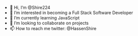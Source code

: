 - 👋 Hi, I’m @Shire224
- 👀 I’m interested in becoming a Full Stack Software Developer
- 🌱 I’m currently learning JavaScript
- 💞️ I’m looking to collaborate on projects 
- 📫 How to reach me twitter: @HassenShire

<!---
Shire224/Shire224 is a ✨ special ✨ repository because its `README.md` (this file) appears on your GitHub profile.
You can click the Preview link to take a look at your changes.
--->

